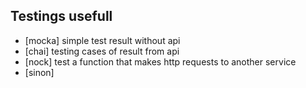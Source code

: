 ## Testings usefull

- [mocka] simple test result without api
- [chai] testing cases of result from api
- [nock] test a function that makes http requests to another service
- [sinon]